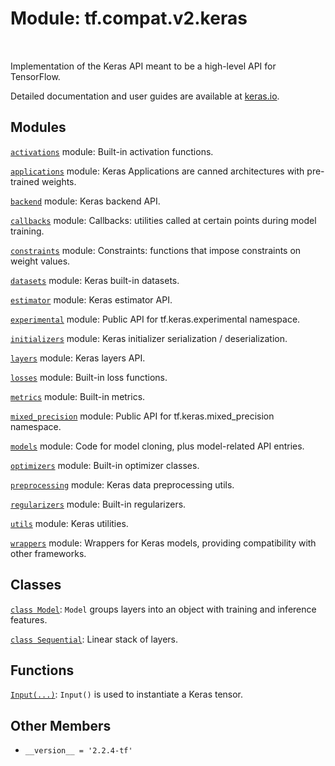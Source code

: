 <div itemscope itemtype="http://developers.google.com/ReferenceObject">
<meta itemprop="name" content="tf.compat.v2.keras" />
<meta itemprop="path" content="Stable" />
<meta itemprop="property" content="__version__"/>
</div>

# Module: tf.compat.v2.keras


<table class="tfo-notebook-buttons tfo-api" align="left">
</table>



Implementation of the Keras API meant to be a high-level API for TensorFlow.


Detailed documentation and user guides are available at
[keras.io](https://keras.io).

## Modules

[`activations`](../../../tf/compat/v2/keras/activations.md) module: Built-in activation functions.

[`applications`](../../../tf/compat/v2/keras/applications.md) module: Keras Applications are canned architectures with pre-trained weights.

[`backend`](../../../tf/compat/v2/keras/backend.md) module: Keras backend API.

[`callbacks`](../../../tf/compat/v2/keras/callbacks.md) module: Callbacks: utilities called at certain points during model training.

[`constraints`](../../../tf/compat/v2/keras/constraints.md) module: Constraints: functions that impose constraints on weight values.

[`datasets`](../../../tf/compat/v2/keras/datasets.md) module: Keras built-in datasets.

[`estimator`](../../../tf/compat/v2/keras/estimator.md) module: Keras estimator API.

[`experimental`](../../../tf/compat/v2/keras/experimental.md) module: Public API for tf.keras.experimental namespace.

[`initializers`](../../../tf/compat/v2/keras/initializers.md) module: Keras initializer serialization / deserialization.

[`layers`](../../../tf/compat/v2/keras/layers.md) module: Keras layers API.

[`losses`](../../../tf/compat/v2/keras/losses.md) module: Built-in loss functions.

[`metrics`](../../../tf/compat/v2/keras/metrics.md) module: Built-in metrics.

[`mixed_precision`](../../../tf/compat/v2/keras/mixed_precision.md) module: Public API for tf.keras.mixed_precision namespace.

[`models`](../../../tf/compat/v2/keras/models.md) module: Code for model cloning, plus model-related API entries.

[`optimizers`](../../../tf/compat/v2/keras/optimizers.md) module: Built-in optimizer classes.

[`preprocessing`](../../../tf/compat/v2/keras/preprocessing.md) module: Keras data preprocessing utils.

[`regularizers`](../../../tf/compat/v2/keras/regularizers.md) module: Built-in regularizers.

[`utils`](../../../tf/compat/v2/keras/utils.md) module: Keras utilities.

[`wrappers`](../../../tf/compat/v2/keras/wrappers.md) module: Wrappers for Keras models, providing compatibility with other frameworks.

## Classes

[`class Model`](../../../tf/keras/Model.md): `Model` groups layers into an object with training and inference features.

[`class Sequential`](../../../tf/keras/Sequential.md): Linear stack of layers.

## Functions

[`Input(...)`](../../../tf/keras/Input.md): `Input()` is used to instantiate a Keras tensor.

## Other Members

* `__version__ = '2.2.4-tf'` <a id="__version__"></a>
